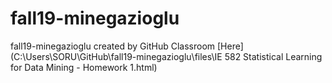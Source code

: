 # fall19-minegazioglu
fall19-minegazioglu created by GitHub Classroom
[Here](C:\Users\SORU\GitHub\fall19-minegazioglu\files\IE 582 Statistical Learning for Data Mining - Homework 1.html) 

